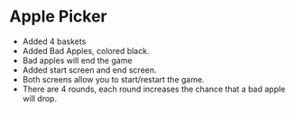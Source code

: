 # Apple Picker
 
- Added 4 baskets
- Added Bad Apples, colored black. 
- Bad apples will end the game
- Added start screen and end screen. 
- Both screens allow you to start/restart the game.
- There are 4 rounds, each round increases the chance that a bad apple will drop.